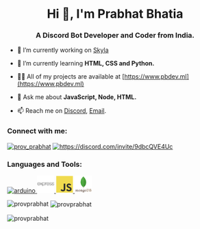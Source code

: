 <h1 align="center">Hi 👋, I'm Prabhat Bhatia</h1>
<h3 align="center">A Discord Bot Developer and Coder from India.</h3>

- 🔭 I’m currently working on [Skyla](https://dsc.gg/skyla)

- 🌱 I’m currently learning **HTML, CSS and Python.**

- 👨‍💻 All of my projects are available at [https://www.pbdev.ml](https://www.pbdev.ml)

- 💬 Ask me about **JavaScript, Node, HTML.**

- 📫 Reach me on [Discord](https://discord.com/invite/9dbcQVE4Uc), [Email](prabhatbhatia09@gmail.com).

<h3 align="left">Connect with me:</h3>
<p align="left">
<a href="https://instagram.com/prov_prabhat" target="blank"><img align="center" src="https://raw.githubusercontent.com/rahuldkjain/github-profile-readme-generator/master/src/images/icons/Social/instagram.svg" alt="prov_prabhat" height="30" width="40" /></a>
<a href="https://discord.gg/9dbcQVE4Uc" target="blank"><img align="center" src="https://raw.githubusercontent.com/rahuldkjain/github-profile-readme-generator/master/src/images/icons/Social/discord.svg" alt="https://discord.com/invite/9dbcQVE4Uc" height="30" width="40" /></a>
</p>

<h3 align="left">Languages and Tools:</h3>
<p align="left"> <a href="https://www.arduino.cc/" target="_blank" rel="noreferrer"> <img src="https://cdn.worldvectorlogo.com/logos/arduino-1.svg" alt="arduino" width="40" height="40"/> </a> <a href="https://expressjs.com" target="_blank" rel="noreferrer"> <img src="https://raw.githubusercontent.com/devicons/devicon/master/icons/express/express-original-wordmark.svg" alt="express" width="40" height="40"/> </a> <a href="https://developer.mozilla.org/en-US/docs/Web/JavaScript" target="_blank" rel="noreferrer"> <img src="https://raw.githubusercontent.com/devicons/devicon/master/icons/javascript/javascript-original.svg" alt="javascript" width="40" height="40"/> </a> <a href="https://www.mongodb.com/" target="_blank" rel="noreferrer"> <img src="https://raw.githubusercontent.com/devicons/devicon/master/icons/mongodb/mongodb-original-wordmark.svg" alt="mongodb" width="40" height="40"/> </a> </p>

<p><img align="left" src="https://github-readme-stats.vercel.app/api/top-langs?username=provprabhat&show_icons=true&locale=en&layout=compact" alt="provprabhat" /></p>

<p>&nbsp;<img align="center" src="https://github-readme-stats.vercel.app/api?username=provprabhat&show_icons=true&locale=en" alt="provprabhat" /></p>

<p><img align="center" src="https://github-readme-streak-stats.herokuapp.com/?user=provprabhat&" alt="provprabhat" /></p>
